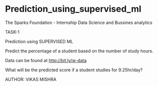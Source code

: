 # Prediction_using_supervised_ml

The Sparks Foundation - Internship Data Science and Bussines analytics

TASK-1

Prediction using SUPERVISED ML 

Predict the percentage of a student based on the number of study hours.

Data can be found at http://bit.ly/w-data 

What will be the predicted score if a student studies for 9.25hr/day?

AUTHOR: VIKAS MISHRA
